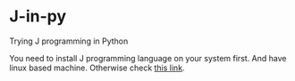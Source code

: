 # J-in-py
Trying J programming in Python

You need to install J programming language on your system first. And have linux based machine. Otherwise check [this link](http://www.jsoftware.com/pipermail/programming/2013-November/033974.html).
